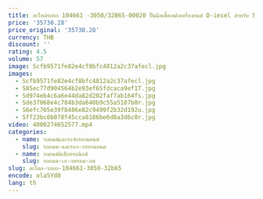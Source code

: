 ```yaml
---
title: อะไหล่รถยก 104661 -3050/32B65-00020 ปั๊มฉีดเชื้อเพลิงเครื่องยนต์ D-iesel สําหรับ S6S
price: '35730.28'
price_original: '35730.28'
currency: THB
discount: ''
rating: 4.5
volume: 57
image: Scfb9571fe82e4cf8bfc4812a2c37afecl.jpg
images:
  - Scfb9571fe82e4cf8bfc4812a2c37afecl.jpg
  - S85ec77d904564b2e93ef65fdcaca9ef1T.jpg
  - Sd974eb4c6a6e44da82d202faf7ab164fs.jpg
  - Sde37068e4c784b3da640b9c55a5187b0r.jpg
  - S6efc765e39f8486e82c9499f2b32d192u.jpg
  - Sff23bc0b078f45cca8186be6d8a3d6c0r.jpg
video: 4000274652577.mp4
categories:
  - name: รถยนต์และรถจักรยานยนต์
    slug: รถยนต-และรถจ-กรยานยนต
  - name: รถยนต์อิเล็กทรอนิกส์
    slug: รถยนต-เล-กทรอน-กส
slug: อะไหล-รถยก-104661-3050-32b65
encode: ola5Yd0
lang: th
---
```

  